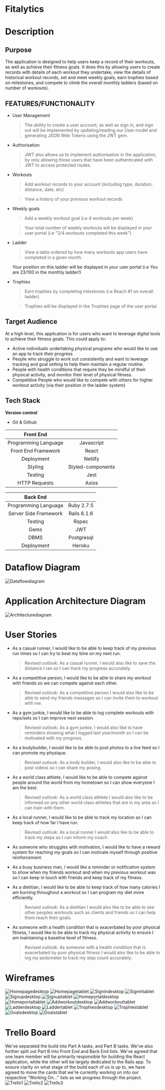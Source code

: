 # **Fitalytics**

# Description

## Purpose
The application is designed to help users keep a record of their workouts, as well as achieve their fitness goals. It does this by allowing users to create records with details of each workout they undertake, view the details of historical workout records, set and meet weekly goals, earn trophies based on milestones, and compete to climb the overall monthly ladders (based on number of workouts). 

## FEATURES/FUNCTIONALITY
- User Management
    > The ability to create a user account, as well as sign in, and sign out will be implemented by updating/reading our User model and generating JSON Web Tokens using the JWT gem. 
- Authorisation 
    > JWT also allows us to implement authorisation in the application, by only allowing those users that have been authenticated with JWT to access protected routes. 
- Workouts
    >Add workout records to your account (including type, duration, distance, date, etc)

    >View a history of your previous workout records 
- Weekly goals
    >Add a weekly workout goal (i.e 4 workouts per week)

    >Your total number of weekly workouts will be displayed in your user portal (i.e "2/4 workouts completed this week")  
- Ladder
    >View a table ordered by how many workouts app users have completed in a given month. 

    Your position on this ladder will be displayed in your user portal (i.e You are 23/100 in the monthly ladder!) 
- Trophies
    >Earn trophies by completing milestones (i.e Reach #1 on overall ladder)

    >Trophies will be displayed in the Trophies page of the user portal. 

## Target Audience
At a high level, this application is for users who want to leverage digital tools to achieve their fitness goals. This could apply to: 
- Active individuals undertaking physical programs who would like to use an app to track their progress 
- People who struggle to work out consistently and want to leverage tracking and goal setting to help them maintain a regular routine. 
- People with health conditions that require they be mindful of their physical activity, and monitor their level of physical fitness. 
- Competitive People who would like to compete with others for higher workout activity (via their position in the ladder system) 

## Tech Stack

**Version control** 
- Git & Github

| Front End                 |                  | 
| :------------------------:|:-----------------:
| Programming Language      | Javascript 
| Front End Framework       | React      
| Deployment                | Netlify   
| Styling                   | Styled-components 
| Testing                   | Jest     
| HTTP Requests             | Axios   

| Back End                  |                  | 
| :------------------------:|:-----------------:
| Programming Language      | Ruby 2.7.5 
| Server Side Framework     | Rails 6.1.6   
| Testing                   | Rspec
| Gems                      | JWT
| DBMS                      | Postgresql   
| Deployment                | Heroku 

# Dataflow Diagram
![Dataflowdiagram](./docs/dataflow-diagram.png)

# Application Architecture Diagram
![Architecturediagram](docs\architecture-diagram.png)

# User Stories
- As a casual runner, I would like to be able to keep track of my previous run times so I can try to beat my time on my next run.
    > Revised outlook: As a casual runner, I would also like to save the distance I ran so I can track my progress accurately.
- As a competitive person, I would like to be able to share my workout with friends so we can compete against each other.
    > Revised outlook: As a competitive person I would also like to be able to send my friends messages so I can invite them to workout with me.
- As a gym junkie, I would like to be able to log complete workouts with reps/sets so I can improve next session.
    > Revised outlook: As a gym junkie, I would also like to have reminders showing what I logged last year/month so I can be motivated with my progress.
- As a bodybuilder, I would like to be able to post photos to a live feed so I can promote my physique.
    > Revised outlook: As a body builder, I would also like to be able to post videos so I can share my posing.
- As a world class athlete, I would like to be able to compete against people around the world from my hometown so I can show everyone I am the best.
    > Revised outlook: As a world class athlete I would also like to be informed on any other world class athletes that are in my area so I can train with them.
- As a local runner, I would like to be able to track my location so I can keep track of how far I have run.
    > Revised outlook: As a local runner I would also like to be able to track my steps so I can inform my coach.
- As someone who struggles with motivation, I would like to have a reward system for reaching  my goals so I can motivate myself through positive reinforcement.

- As a busy business man, I would like a reminder or notification system to show when my friends workout and when my previous workout was so I can keep in touch with friends and keep track of my fitness.

- As a dietitian, I would like to be able to keep track of how many calories I am burning throughout a workout so I can program my diet more efficiently.
    > Revised outlook: As a dietitian I would also like to be able to see other peoples workouts such as clients and friends so I can help them reach their goals.
- As someone with a health condition that is exacerbated by poor physical fitness, I would like to be able to track my physical activity to ensure I am maintaining a baseline level of fitness.
    > Revised outlook: As someone with a health condition that is exacerbated by poor physical fitness I would also like to be able to log my pedometer to track my step count accurately.

# Wireframes
![Homepagedesktop](./docs/homepage-desktop.png)
![Homepagetablet](./docs/homepage-tablet-phone.png)
![Signindesktop](./docs/signin-desktop.png)
![Signintablet](./docs/signin-tablet-phone.png)
![Signupdesktop](./docs/signup-desktop.png)
![Signuptablet](./docs/signup-tablet-phone.png)
![Homeportaldesktop](./docs/portal-home-desktop.png)
![Homeportaltablet](./docs/portal-home-tablet-phone.png)
![Addworkoutdesktop](./docs/add-workout-desktop.png)
![Addworkouttablet](./docs/addworkout-tablet-phone.png)
![Ladderdesktop](./docs/monthly-ladder-desktop.png)
![Laddertablet](/./docs/monthly-ladder-tablet-phone.png)
![Trophiesdesktop](./docs/trophies-desktop.png)
![Trophiestablet](./docs/trophies-tablet-phone.png)
![Goalsdesktop](./docs/weekly-goal-desktop.png)
![Goalstablet](./docs/weekly-goal-tablet.png)



# Trello Board
We've separated the build into Part A tasks, and Part B tasks. We've also further split out Part B into Front End and Back End lists. We've agreed that one team member will be primarily responsible for building the React application, while the other will be largely dedicated to the Rails app. To ensure clarity on what stage of the build each of us is up to, we have agreed to move the cards that we're currently working on into our respective "Working On..." lists as we progress through the project. 
![Trello1](./docs/trello-shot-1.png)
![Trello2](./docs/trello-shot-2.png)
![Trello3](./docs/trello-shot-3.png)